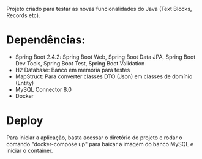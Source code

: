 
Projeto criado para testar as novas funcionalidades do Java (Text Blocks, Records etc).

# Dependências:
- Spring Boot 2.4.2: Spring Boot Web, Spring Boot Data JPA, Spring Boot Dev Tools, Spring Boot Test, Spring Boot Validation
- H2 Database: Banco em memória para testes
- MapStruct: Para converter classes DTO (Json) em classes de domínio (Entity)
- MySQL Connector 8.0
- Docker

# Deploy
Para iniciar a aplicação, basta acessar o diretório do projeto e rodar o comando "docker-compose up" para baixar a imagem do banco MySQL e iniciar o container.
